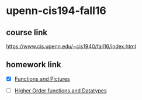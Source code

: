 # upenn-cis194-fall16

## course link

<https://www.cis.upenn.edu/~cis1940/fall16/index.html>

## homework link

- [x] [Functions and Pictures](https://www.cis.upenn.edu/~cis1940/fall16/hw/01-intro.html)

- [ ] [Higher Order functions and Datatypes](https://www.cis.upenn.edu/~cis1940/fall16/hw/02-ho-datatypes.html)
